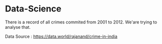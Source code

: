 # Data-Science

There is a record of all crimes commited from 2001 to 2012.
We'are trying to analyse that.

Data Source : https://data.world/rajanand/crime-in-india
